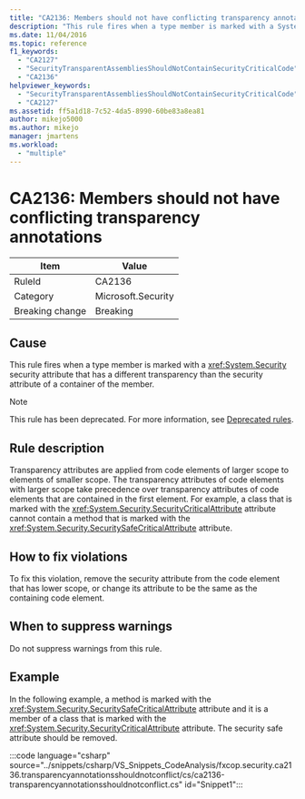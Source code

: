 ```yaml
---
title: "CA2136: Members should not have conflicting transparency annotations"
description: "This rule fires when a type member is marked with a System.Security security attribute that has a different transparency than the security attribute of a container of the member."
ms.date: 11/04/2016
ms.topic: reference
f1_keywords:
  - "CA2127"
  - "SecurityTransparentAssembliesShouldNotContainSecurityCriticalCode"
  - "CA2136"
helpviewer_keywords:
  - "SecurityTransparentAssembliesShouldNotContainSecurityCriticalCode"
  - "CA2127"
ms.assetid: ff5a1d18-7c52-4da5-8990-60be83a8ea81
author: mikejo5000
ms.author: mikejo
manager: jmartens
ms.workload:
  - "multiple"
---
```

# CA2136: Members should not have conflicting transparency annotations

|Item|Value|
|-|-|
|RuleId|CA2136|
|Category|Microsoft.Security|
|Breaking change|Breaking|

## Cause
This rule fires when a type member is marked with a <xref:System.Security> security attribute that has a different transparency than the security attribute of a container of the member.

> [!NOTE]
> This rule has been deprecated. For more information, see [Deprecated rules](fxcop-unported-deprecated-rules.md).

## Rule description
Transparency attributes are applied from code elements of larger scope to elements of smaller scope. The transparency attributes of code elements with larger scope take precedence over transparency attributes of code elements that are contained in the first element. For example, a class that is marked with the <xref:System.Security.SecurityCriticalAttribute> attribute cannot contain a method that is marked with the <xref:System.Security.SecuritySafeCriticalAttribute> attribute.

## How to fix violations
To fix this violation, remove the security attribute from the code element that has lower scope, or change its attribute to be the same as the containing code element.

## When to suppress warnings
Do not suppress warnings from this rule.

## Example
In the following example, a method is marked with the <xref:System.Security.SecuritySafeCriticalAttribute> attribute and it is a member of a class that is marked with the <xref:System.Security.SecurityCriticalAttribute> attribute. The security safe attribute should be removed.

:::code language="csharp" source="../snippets/csharp/VS_Snippets_CodeAnalysis/fxcop.security.ca2136.transparencyannotationsshouldnotconflict/cs/ca2136-transparencyannotationsshouldnotconflict.cs" id="Snippet1":::
